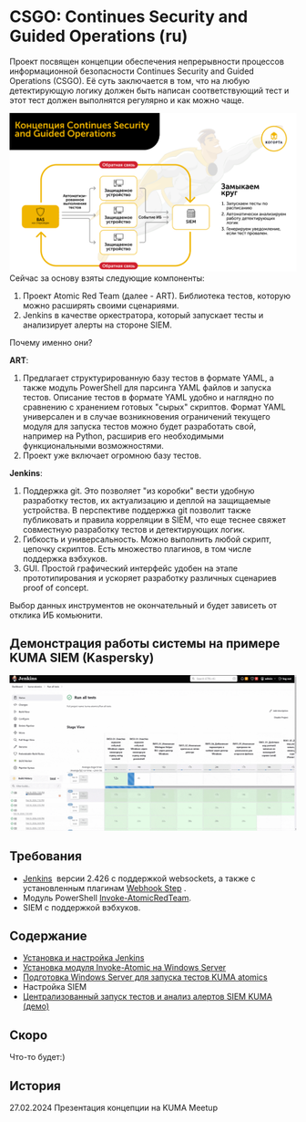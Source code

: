 # CSGO: Continues Security and Guided Operations (ru)
Проект посвящен концепции обеспечения непрерывности процессов информационной безопасности Continues Security and Guided Operations (CSGO). Её суть заключается в том, что на любую детектирующую логику должен быть написан соответствующий тест и этот тест должен выполнятся регулярно и как можно чаще.

![csgo_overview.png](img/csgo_overview.png)
Сейчас за основу взяты следующие компоненты:
1. Проект Atomic Red Team (далее - ART). Библиотека тестов, которую можно расширять своими сценариями.
2. Jenkins в качестве оркестратора, который запускает тесты и анализирует алерты на стороне SIEM.

Почему именно они?

**ART**:
1. Предлагает структурированную базу тестов в формате YAML, а также модуль PowerShell для парсинга YAML файлов и запуска тестов. Описание тестов в формате YAML удобно и наглядно по сравнению с хранением готовых "сырых" скриптов. Формат YAML универсален и в случае возникновения ограничений текущего модуля для запуска тестов можно будет разработать свой, например на Python, расширив его необходимыми функциональными возможностями.
2. Проект уже включает огромною базу тестов.

**Jenkins**:
1. Поддержка git. Это позволяет "из коробки" вести удобную разработку тестов, их актуализацию и деплой на защищаемые устройства. В перспективе поддержка git позволит также публиковать и правила корреляции в SIEM, что еще теснее  свяжет совместную разработку тестов и детектирующих логик.
2. Гибкость и универсальность. Можно выполнить любой скрипт, цепочку скриптов. Есть множество плагинов, в том числе поддержка вэбхуков.
3. GUI. Простой графический интерфейс удобен на этапе прототипирования и ускоряет разработку различных сценариев proof of concept.

Выбор данных инструментов не окончательный и будет зависеть от отклика ИБ комьюнити.  
## Демонстрация работы системы на примере KUMA SIEM (Kaspersky)

![csgo_demo.gif](img/csgo_demo.gif)

## Требования
- [Jenkins](https://www.jenkins.io/)  версии 2.426 с поддержкой websockets, а также с установленным плагинам [Webhook Step](https://plugins.jenkins.io/webhook-step) .
- Модуль PowerShell [Invoke-AtomicRedTeam](https://github.com/redcanaryco/invoke-atomicredteam).
- SIEM с поддержкой вэбхуков.
## Содержание
- [Установка и настройка Jenkins](jenkins-install/README.md)
- [Установка модуля Invoke-Atomic на Windows Server](invoke-atomicredteam-install/README.md)
- [Подготовка Windows Server для запуска тестов KUMA atomics](kuma-atomics/README.md)
- Настройка SIEM
- [Централизованный запуск тестов и анализ алертов SIEM KUMA (демо)](csgo-kuma-demo/README.md)
## Скоро
Что-то будет:)
## История
27.02.2024 Презентация концепции на KUMA Meetup